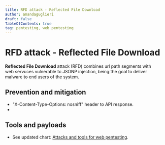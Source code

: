 ```yaml
---
title: RFD attack - Reflected File Download
author: amandaguglieri
draft: false
TableOfContents: true
tag: pentesting, web pentesting
---
```


# RFD attack - Reflected File Download

**Reflected File Download** attack (RFD) combines url path segments with web servuces vulnerable to JSONP injection, being the goal to deliver malware to end users of the system.

## Prevention and mitigation

- "X-Content-Type-Options: nosniff" header to API response.
- 


## Tools and payloads 

- See updated chart: [Attacks and tools for web pentesting](index-attacks-tools-web-pentesting.md).

